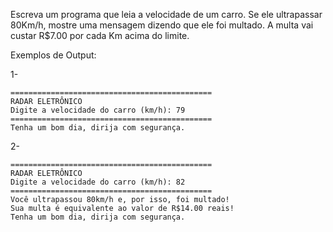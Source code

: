 Escreva um programa que leia a velocidade de um carro. Se ele ultrapassar 80Km/h, mostre uma mensagem dizendo que ele foi multado. A multa vai custar R$7.00 por cada Km acima do limite.

Exemplos de Output:

1-
~~~
=============================================
RADAR ELETRÔNICO
Digite a velocidade do carro (km/h): 79
=============================================
Tenha um bom dia, dirija com segurança.
~~~
2-
~~~
=============================================
RADAR ELETRÔNICO
Digite a velocidade do carro (km/h): 82
=============================================
Você ultrapassou 80km/h e, por isso, foi multado!
Sua multa é equivalente ao valor de R$14.00 reais!
Tenha um bom dia, dirija com segurança.
~~~